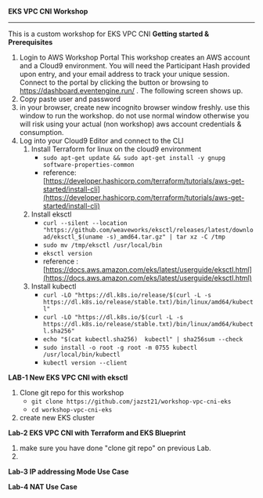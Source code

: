 **EKS VPC CNI Workshop**

***

This is a custom workshop for EKS VPC CNI
**Getting started & Prerequisites**

1. Login to AWS Workshop Portal
    This workshop creates an AWS account and a Cloud9 environment. You will need the Participant Hash provided upon entry, and your email address to track your unique session.
    Connect to the portal by clicking the button or browsing to https://dashboard.eventengine.run/
    . The following screen shows up.
2. Copy paste user and password
3. in your browser, create new incognito browser window freshly. use this window to run the workshop. do not use normal window otherwise you will risk using your actual (non workshop) aws account credentials & consumption.
4. Log into your Cloud9 Editor and connect to the CLI
    1. Install Terraform for linux on the cloud9 environment
        * `sudo apt-get update && sudo apt-get install -y gnupg software-properties-common`
        * reference: [https://developer.hashicorp.com/terraform/tutorials/aws-get-started/install-cli](https://developer.hashicorp.com/terraform/tutorials/aws-get-started/install-cli)
    2. Install eksctl
        * `curl --silent --location "https://github.com/weaveworks/eksctl/releases/latest/download/eksctl_$(uname -s)_amd64.tar.gz" | tar xz -C /tmp`
        * `sudo mv /tmp/eksctl /usr/local/bin`
        * `eksctl version`
        * reference : [https://docs.aws.amazon.com/eks/latest/userguide/eksctl.html](https://docs.aws.amazon.com/eks/latest/userguide/eksctl.html)
    3. Install kubectl
        * `curl -LO "https://dl.k8s.io/release/$(curl -L -s https://dl.k8s.io/release/stable.txt)/bin/linux/amd64/kubectl"`
        * `curl -LO "https://dl.k8s.io/$(curl -L -s https://dl.k8s.io/release/stable.txt)/bin/linux/amd64/kubectl.sha256"`
        * `echo "$(cat kubectl.sha256)  kubectl" | sha256sum --check`
        * `sudo install -o root -g root -m 0755 kubectl /usr/local/bin/kubectl`
        * `kubectl version --client`

**LAB-1 New EKS VPC CNI with eksctl**

1. Clone git repo for this workshop
    * `git clone https://github.com/jazst21/workshop-vpc-cni-eks`
    * `cd workshop-vpc-cni-eks`
2. create new EKS cluster

**Lab-2 EKS VPC CNI with Terraform and EKS Blueprint**

1. make sure you have done "clone git repo" on previous Lab.
2. 

**Lab-3 IP addressing Mode Use Case**

**Lab-4 NAT Use Case**

<br>
